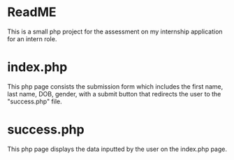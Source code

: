 # ReadME
This is a small php project for the assessment on my internship application for an intern role. 

# index.php
This php page consists the submission form which includes the first name, last name, DOB, gender, with a submit button that redirects the user to the "success.php" file.

# success.php
This php page displays the data inputted by the user on the index.php page.

